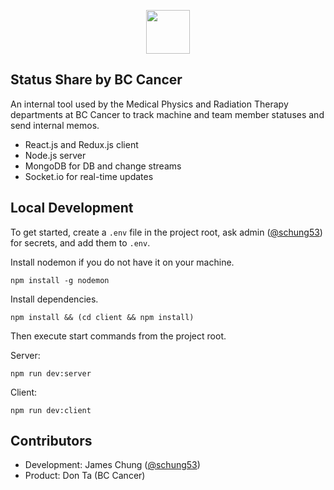 
<p align="center">
  <img width="70" src="https://github.com/medical-physics/status-share/assets/63022198/7bcfea63-7e38-4318-8cf6-b6082129fbb7" />
</p>

## Status Share by BC Cancer
An internal tool used by the Medical Physics and Radiation Therapy departments at BC Cancer to track machine and team member statuses and send internal memos.

- React.js and Redux.js client
- Node.js server
- MongoDB for DB and change streams
- Socket.io for real-time updates

## Local Development
To get started, create a `.env` file in the project root, ask admin ([@schung53](https://www.github.com/schung53)) for secrets, and add them to `.env`.

Install nodemon if you do not have it on your machine.
```
npm install -g nodemon
```
Install dependencies.
```
npm install && (cd client && npm install)
```
Then execute start commands from the project root.

Server:
```
npm run dev:server
```
Client:
```
npm run dev:client
```

## Contributors
- Development: James Chung ([@schung53](https://www.github.com/schung53))
- Product: Don Ta (BC Cancer)

